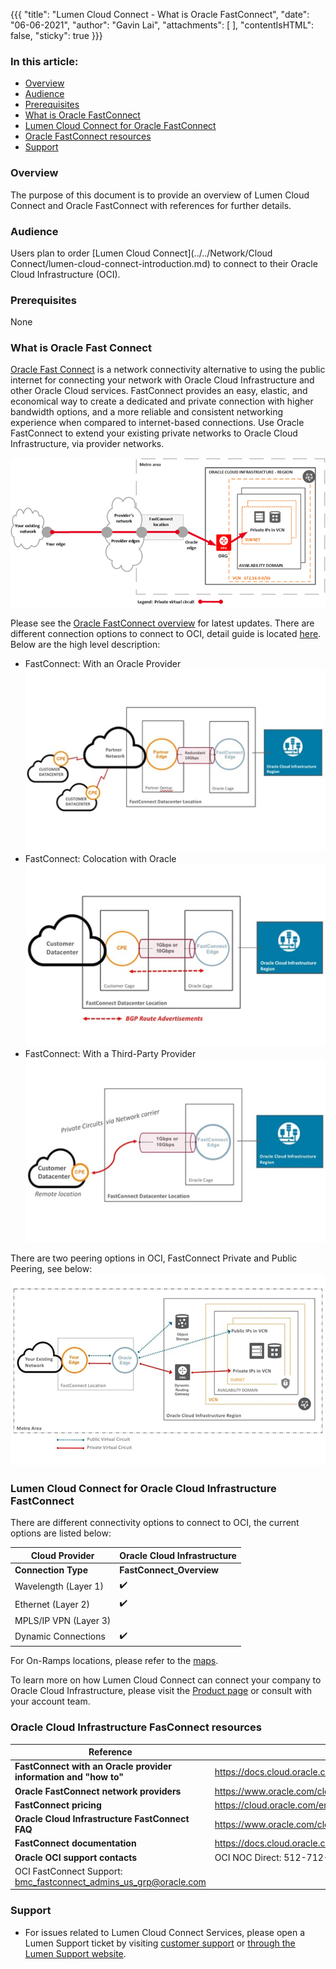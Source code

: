 {{{
  "title": "Lumen Cloud Connect - What is Oracle FastConnect",
  "date": "06-06-2021",
  "author": "Gavin Lai",
  "attachments": [
  ],
  "contentIsHTML": false,
  "sticky": true
}}}

### In this article:

* [Overview](#overview)
* [Audience](#audience)
* [Prerequisites](#prerequisites)
* [What is Oracle FastConnect](#what-is-oracle-fastcoonect)
* [Lumen Cloud Connect for Oracle FastConnect](#lumen-cloud-for-oracle-fastconnect)
* [Oracle FastConnect resources](oracle-fastconnect-resrouces)
* [Support](#support)

### Overview
The purpose of this document is to provide an overview of Lumen Cloud Connect and Oracle FastConnect with references for further details.


### Audience

Users plan to order [Lumen Cloud Connect](../../Network/Cloud Connect/lumen-cloud-connect-introduction.md) to connect to their Oracle Cloud Infrastructure (OCI).

### Prerequisites

None

### What is Oracle Fast Connect
[Oracle Fast Connect](//www.oracle.com/cloud/networking/fastconnect/) is a network connectivity alternative to using the public internet for connecting your network with Oracle Cloud Infrastructure and other Oracle Cloud services.  FastConnect provides an easy, elastic, and economical way to create a dedicated and private connection with higher bandwidth options, and a more reliable and consistent networking experience when compared to internet-based connections.
Use Oracle FastConnect to extend your existing private networks to Oracle Cloud Infrastructure, via provider networks.

![oracle-fastconnect](../../images/network/cloudconnect/oracle-fastconnect.png)

Please see the [Oracle FastConnect overview](//docs.oracle.com/en-us/iaas/Content/Network/Concepts/fastconnectoverview.htm#FastConnect_Overview) for latest updates.  There are different connection options to connect to OCI, detail guide is located [here](//www.oracle.com/cloud/networking/fastconnect-connectivity-models.html).  Below are the high level description:
* FastConnect: With an Oracle Provider
  ![fastconnect-oracle-provider](../../images/network/cloudconnect/fastconnect-oracle-provider.png)
* FastConnect: Colocation with Oracle
  ![fastconnect-colo](../../images/network/cloudconnect/fastconnect-colo.png)
* FastConnect: With a Third-Party Provider
  ![fastconnect-3rdparty](../../images/network/cloudconnect/fastconnect-3rdparty.png)

There are two peering options in OCI, FastConnect Private and Public Peering, see below:
  ![fastconnect-peering](../../images/network/cloudconnect/fastconnect-peering.png)


### Lumen Cloud Connect for Oracle Cloud Infrastructure FastConnect

There are different connectivity options to connect to OCI, the current options are listed below:

**Cloud Provider**|**Oracle Cloud Infrastructure**
-------------|-------------
**Connection Type**|**FastConnect_Overview**
Wavelength (Layer 1)|:heavy_check_mark:
Ethernet (Layer 2)|:heavy_check_mark:
MPLS/IP VPN (Layer 3)|
Dynamic Connections|:heavy_check_mark:

For On-Ramps locations, please refer to the [maps](//assets.lumen.com/is/content/Lumen/maps-cloud-connect-on-ramps?Creativeid=c3d38810-e03e-4fb5-bb94-fd6551ff7388).

To learn more on how Lumen Cloud Connect can connect your company to Oracle Cloud Infrastructure, please visit the [Product page](//www.lumen.com/en-us/hybrid-it-cloud/cloud-connect.html) or consult with your account team.  


### Oracle Cloud Infrastructure FasConnect resources

**Reference**|Location
-------------|-------------
**FastConnect with an Oracle provider information and "how to"**|https://docs.cloud.oracle.com/iaas/Content/Network/Concepts/fastconnectprovider.htm
**Oracle FastConnect network providers**|https://www.oracle.com/cloud/networking/fastconnect-providers.html
**FastConnect pricing**|https://cloud.oracle.com/en_US/fastconnect/pricing
**Oracle Cloud Infrastructure FastConnect FAQ**|https://www.oracle.com/cloud/networking/fastconnect-faq.html
**FastConnect documentation**|https://docs.cloud.oracle.com/iaas/Content/Network/Concepts/fastconnect.htm
**Oracle OCI support contacts**|OCI NOC Direct: 512-712-7403, cloud_noc_us_grp@oracle.com
 |OCI FastConnect Support: bmc_fastconnect_admins_us_grp@oracle.com


### Support

* For issues related to Lumen Cloud Connect Services, please open a Lumen Support ticket by visiting [customer support](//www.lumen.com/en-us/contact-us-support.html) or [through the Lumen Support website](//www.lumen.com/help/en-us/home.html).
